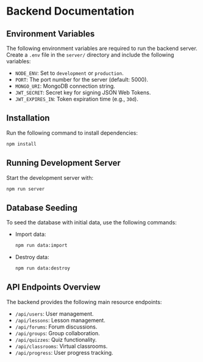 # Backend Documentation

## Environment Variables

The following environment variables are required to run the backend server. Create a `.env` file in the `server/` directory and include the following variables:

- `NODE_ENV`: Set to `development` or `production`.
- `PORT`: The port number for the server (default: 5000).
- `MONGO_URI`: MongoDB connection string.
- `JWT_SECRET`: Secret key for signing JSON Web Tokens.
- `JWT_EXPIRES_IN`: Token expiration time (e.g., `30d`).

## Installation

Run the following command to install dependencies:

```bash
npm install
```

## Running Development Server

Start the development server with:

```bash
npm run server
```

## Database Seeding

To seed the database with initial data, use the following commands:

- Import data:
  ```bash
  npm run data:import
  ```
- Destroy data:
  ```bash
  npm run data:destroy
  ```

## API Endpoints Overview

The backend provides the following main resource endpoints:

- `/api/users`: User management.
- `/api/lessons`: Lesson management.
- `/api/forums`: Forum discussions.
- `/api/groups`: Group collaboration.
- `/api/quizzes`: Quiz functionality.
- `/api/classrooms`: Virtual classrooms.
- `/api/progress`: User progress tracking.
